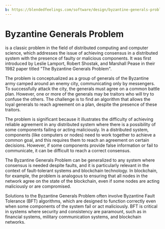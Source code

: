 ```yaml
---
b: https://blendedfeelings.com/software/design/byzantine-generals-problem.md
---
```


# Byzantine Generals Problem 
is a classic problem in the field of distributed computing and computer science, which addresses the issue of achieving consensus in a distributed system with the presence of faulty or malicious components. It was first introduced by Leslie Lamport, Robert Shostak, and Marshall Pease in their 1982 paper titled "The Byzantine Generals Problem".

The problem is conceptualized as a group of generals of the Byzantine army camped around an enemy city, communicating only by messengers. To successfully attack the city, the generals must agree on a common battle plan. However, one or more of the generals may be traitors who will try to confuse the others. The challenge is to find an algorithm that allows the loyal generals to reach agreement on a plan, despite the presence of these traitors.

The problem is significant because it illustrates the difficulty of achieving reliable agreement in any distributed system where there is a possibility of some components failing or acting maliciously. In a distributed system, components (like computers or nodes) need to work together to achieve a common goal, and this requires them to reach an agreement on certain decisions. However, if some components provide false information or fail to communicate, it can be difficult to reach a correct consensus.

The Byzantine Generals Problem can be generalized to any system where consensus is needed despite faults, and it is particularly relevant in the context of fault-tolerant systems and blockchain technology. In blockchain, for example, the problem is analogous to ensuring that all nodes in the network agree on the state of the blockchain, even if some nodes are acting maliciously or are compromised.

Solutions to the Byzantine Generals Problem often involve Byzantine Fault Tolerance (BFT) algorithms, which are designed to function correctly even when some components of the system fail or act maliciously. BFT is critical in systems where security and consistency are paramount, such as in financial systems, military communication systems, and blockchain networks.